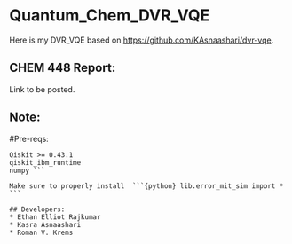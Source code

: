 # Quantum_Chem_DVR_VQE
Here is my DVR_VQE based on https://github.com/KAsnaashari/dvr-vqe. 

## CHEM 448 Report: 
Link to be posted. 


## Note: 
#Pre-reqs: 
```{python}
Qiskit >= 0.43.1
qiskit_ibm_runtime 
numpy ```

Make sure to properly install  ```{python} lib.error_mit_sim import * ```

## Developers:
* Ethan Elliot Rajkumar 
* Kasra Asnaashari
* Roman V. Krems
